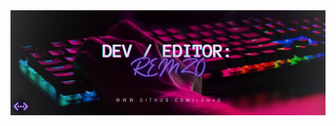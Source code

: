 <!--   Author: ЯΣMZO
       DC invite: discord.gg/4BA4fSNmfT
       GitHub: github.com/r3mz0
       Donate: bmc.link/r3mz0
       Discord: @r3mz0 -->
       
<img src="https://raw.githubusercontent.com/r3mz0/banner/main/Banner.png">
